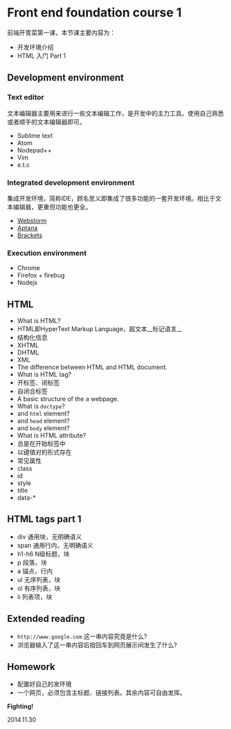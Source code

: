 # Front end foundation course 1

前端开胃菜第一课，本节课主要内容为：

- 开发环境介绍
- HTML 入门 Part 1

## Development environment

### Text editor

文本编辑器主要用来进行一些文本编辑工作，是开发中的主力工具。使用自己熟悉或者顺手的文本编辑器即可。

- Sublime text
- Atom
- Nodepad++
- Vim
- e.t.c

### Integrated development environment

集成开发环境，简称IDE，顾名思义即集成了很多功能的一套开发环境。相比于文本编辑器，更重但功能也更全。

- [Webstorm](https://www.jetbrains.com/webstorm/)
- [Aptana](http://www.aptana.com/)
- [Brackets](http://brackets.io/)

### Execution environment

- Chrome
- Firefox + firebug
- Nodejs

## HTML

- What is HTML?
- HTML即HyperText Markup Language，超文本__标记语言__
- 结构化信息
- XHTML
- DHTML
- XML
- The difference between HTML and HTML document.
- What is HTML tag?
- 开标签、闭标签
- 自闭合标签
- A basic structure of the a webpage.
- What is `doctype`?
- and `html` element?
- and `head` element?
- and `body` element?
- What is HTML attribute?
- 总是在开始标签中
- 以键值对的形式存在
- 常见属性
- class
- id
- style
- title
- data-\*

## HTML tags part 1

- div 通用块，无明确语义
- span 通用行内，无明确语义
- h1-h6 N级标题，块
- p 段落，块
- a 锚点，行内
- ul 无序列表，块
- ol 有序列表，块
- li 列表项，块

## Extended reading

- `http://www.google.com` 这一串内容究竟是什么?
- 浏览器输入了这一串内容后按回车到网页展示间发生了什么?

## Homework

- 配置好自己的发环境
- 一个网页，必须包含主标题、链接列表。其余内容可自由发挥。

__Fighting\!__

2014.11.30
